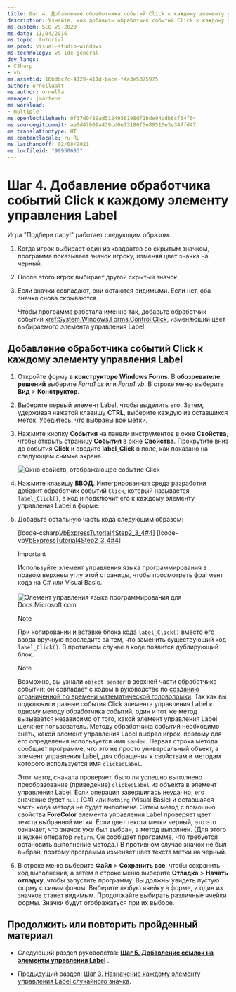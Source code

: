 ```yaml
---
title: Шаг 4. Добавление обработчика событий Click к каждому элементу управления Label
description: Узнайте, как добавить обработчик событий Click к каждому элементу управления Label.
ms.custom: SEO-VS-2020
ms.date: 11/04/2016
ms.topic: tutorial
ms.prod: visual-studio-windows
ms.technology: vs-ide-general
dev_langs:
- CSharp
- vb
ms.assetid: 16bdbc7c-4129-411d-bace-f4a3e5375975
author: ornellaalt
ms.author: ornella
manager: jmartens
ms.workload:
- multiple
ms.openlocfilehash: 0f37d0f89ad5124956198df1bde94bdb6cf54f64
ms.sourcegitcommit: ae6d47b09a439cd0e13180f5e89510e3e347fd47
ms.translationtype: HT
ms.contentlocale: ru-RU
ms.lasthandoff: 02/08/2021
ms.locfileid: "99950683"
---
```

# <a name="step-4-add-a-click-event-handler-to-each-label"></a>Шаг 4. Добавление обработчика событий Click к каждому элементу управления Label

Игра "Подбери пару!" работает следующим образом.

1. Когда игрок выбирает один из квадратов со скрытым значком, программа показывает значок игроку, изменяя цвет значка на черный.

2. После этого игрок выбирает другой скрытый значок.

3. Если значки совпадают, они остаются видимыми. Если нет, оба значка снова скрываются.

   Чтобы программа работала именно так, добавьте обработчик событий <xref:System.Windows.Forms.Control.Click>, изменяющий цвет выбираемого элемента управления Label.

## <a name="to-add-a-click-event-handler-to-each-label"></a>Добавление обработчика событий Click к каждому элементу управления Label

1. Откройте форму в **конструкторе Windows Forms**. В **обозревателе решений** выберите *Form1.cs* или *Form1.vb*. В строке меню выберите **Вид** > **Конструктор**.

2. Выберите первый элемент Label, чтобы выделить его. Затем, удерживая нажатой клавишу **CTRL**, выберите каждую из оставшихся меток. Убедитесь, что выбраны все метки.

3. Нажмите кнопку **События** на панели инструментов в окне **Свойства**, чтобы открыть страницу **События** в окне **Свойства**. Прокрутите вниз до события **Click** и введите **label_Click** в поле, как показано на следующем снимке экрана.

     ![Окно свойств, отображающее событие Click](../ide/media/express_labelclick.png)

4. Нажмите клавишу **ВВОД**. Интегрированная среда разработки добавит обработчик событий `Click`, который называется `label_Click()`, в код и подключит его к каждому элементу управления Label в форме.

5. Добавьте остальную часть кода следующим образом:

     [!code-csharp[VbExpressTutorial4Step2_3_4#4](../ide/codesnippet/CSharp/step-4-add-a-click-event-handler-to-each-label_1.cs)]
     [!code-vb[VbExpressTutorial4Step2_3_4#4](../ide/codesnippet/VisualBasic/step-4-add-a-click-event-handler-to-each-label_1.vb)]

     > [!IMPORTANT]
     > Используйте элемент управления языка программирования в правом верхнем углу этой страницы, чтобы просмотреть фрагмент кода на C# или Visual Basic.<br><br>![Элемент управления языка программирования для Docs.Microsoft.com](../ide/media/docs-programming-language-control.png)

    > [!NOTE]
    > При копировании и вставке блока кода `label_Click()` вместо его ввода вручную проследите за тем, что заменить существующий код `label_Click()`. В противном случае в коде появится дублирующий блок.

    > [!NOTE]
    > Возможно, вы узнали `object sender` в верхней части обработчика событий; он совпадает с кодом в руководстве по [созданию ограниченной по времени математической головоломки](../ide/tutorial-2-create-a-timed-math-quiz.md). Так как вы подключили разные события Click элемента управления Label к одному методу обработчика событий, один и тот же метод вызывается независимо от того, какой элемент управления Label щелкнет пользователь. Методу обработчика событий необходимо знать, какой элемент управления Label выбрал игрок, поэтому для его определения используется имя `sender`. Первая строка метода сообщает программе, что это не просто универсальный объект, а элемент управления Label, для обращения к свойствам и методам которого используется имя `clickedLabel`.

     Этот метод сначала проверяет, было ли успешно выполнено преобразование (приведение) `clickedLabel` из объекта в элемент управления Label. Если операция завершилась неудачно, его значение будет `null` (C#) или `Nothing` (Visual Basic) и оставшаяся часть кода метода не будет выполнена. Затем метод с помощью свойства **ForeColor** элемента управления Label проверяет цвет текста выбранной метки. Если цвет текста метки черный, это это означает, что значок уже был выбран, а метод выполнен. (Для этого и нужен оператор `return`. Он сообщает программе, что требуется остановить выполнение метода.) В противном случае значок не был выбран, поэтому программа изменяет цвет текста метки на черный.

6. В строке меню выберите **Файл** > **Сохранить все**, чтобы сохранить ход выполнения, а затем в строке меню выберите **Отладка** > **Начать отладку**, чтобы запустить программу. Вы должны увидеть пустую форму с синим фоном. Выберите любую ячейку в форме, и один из значков станет видимым. Продолжайте выбирать различные ячейки формы. Значки будут отображаться при их выборе.

## <a name="to-continue-or-review"></a>Продолжить или повторить пройденный материал

- Следующий раздел руководства: **[Шаг 5. Добавление ссылок на элементы управления Label](../ide/step-5-add-label-references.md)** .

- Предыдущий раздел: [Шаг 3. Назначение каждому элементу управления Label случайного значка](../ide/step-3-assign-a-random-icon-to-each-label.md).
